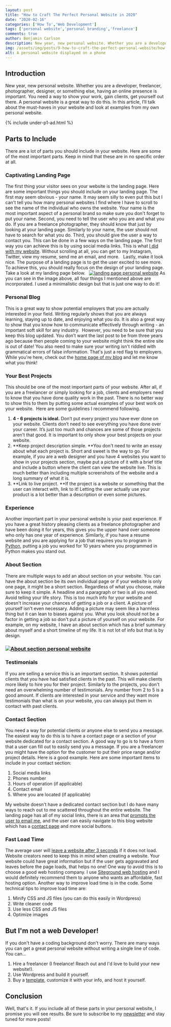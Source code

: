 ```yaml
---
layout: post
title: "How to Craft The Perfect Personal Website in 2020"
date: "2020-02-16"
categories: ['How To','Web Development']
tags: ['personal website','personal branding','freelance']
comments: true
author: Benjamin Carlson
description: New year, new personal website. Whether you are a developer, freelancer, photographer, designer, or something else, having an online presence is important
img: /assets/img/posts/9-how-to-craft-the-perfect-personal-website/how-to-craft-the-perfect-personal-website-in-2020.jpg
alt: A personal website displayed on a phone
---
```


## Introduction
New year, new personal website. Whether you are a developer, freelancer, photographer, designer, or something else, having an online presence is important. You need a way to show your work, gain clients, get yourself out there. A personal website is a great way to do this. In this article, I’ll talk about the must-haves in your website and look at examples from my own personal website.

{% include under-p1-ad.html %}

## Parts to Include

<span style="font-weight: 400;">There are a lot of parts you should include in your website. Here are some of the most important parts. Keep in mind that these are in no specific order at all. </span>

### Captivating Landing Page

<span style="font-weight: 400;">The first thing your visitor sees on your website is the landing page.</span> <span style="font-weight: 400;">Here are some important things you should include on your landing page.</span> The first may seem obvious - your name. It may seem silly to even put this but I can't tell you how many personal websites I find where I have to scroll to see the name of the individual who owns the website. Your name is the most important aspect of a personal brand so make sure you don't forget to put your name. <span style="font-weight: 400;">Second, you need to tell the user who you are and what you do.</span> <span style="font-weight: 400;">If you are a freelance photographer, they should know that just by looking at your landing page. Similarly to your name, the user should not have to search for what you do.</span> <span style="font-weight: 400;">Third, you should give the user a way to contact you. This can be done in a few ways on the landing page. The first way you can achieve this is by using social media links. This is what [I did with my website](https://benjamincarlson.net/resume-site.html). Without scrolling at all, you can get to my Instagram, Twitter, view my resume, send me an email, and more.  </span> Lastly, make it look nice. The purpose of a landing page is to get the user excited to see more. To achieve this, you should really focus on the design of your landing page. Take a look at my landing page below.   [![landing page personal website](https://www.benjamincarlson.net/blog/wp-content/uploads/2020/01/Screen-Shot-2020-01-28-at-9.56.30-PM-1-1024x516.png)](https://www.benjamincarlson.net/blog/wp-content/uploads/2020/01/Screen-Shot-2020-01-28-at-9.56.30-PM-1.png) As you can see in the image above, all four things I mentioned above are incorporated. I used a minimalistic design but that is just one way to do it!

### Personal Blog

<span style="font-weight: 400;">This</span> <span style="font-weight: 400;">is a great way to show potential employers that you are actually interested in your field. Writing regularly shows that you are always learning, staying up to date, and enjoying what you do. It is also a great way to show that you know how to communicate effectively through writing - an important soft skill for any industry. </span> <span style="font-weight: 400;">However, you need to be sure that you keep this blog updated. You don’t want the last post to be from three years ago because then people coming to your website might think the entire site is out of date! You also need to make sure your writing isn't riddled with grammatical errors of false information. That's just a red flag to employers. While you're here, check out the [home page of my blog](https://benjamincarlson.net/blog/) and let me know what you think!</span>

### Your Best Projects

<span style="font-weight: 400;">This should be one of the most important parts of your</span> <span style="font-weight: 400;">website. After all, if you are a freelancer or simply looking for a job, clients and employers need to know that you have done quality work in the past. There is no better way to show this to them by putting some actual examples of your best work on your website. </span> <span style="font-weight: 400;">Here are some guidelines I recommend following.</span>

1.  <span style="font-weight: 400;">**4 - 6 projects is ideal.** Don’t put every project you have ever done on your website. Clients don’t need to see everything you have done over your career. It’s just too much and chances are some of those projects aren’t that good. It is important to only show your best projects on your website.</span>
2.  **Keep project description simple. **<span style="font-weight: 400;">You don't need to write an essay about what each project is. Short and sweet is the way to go. For example, if you are a web designer and you have 4 websites you want to show in your projects section, maybe put a picture of it with a brief title and include a button where the client can view the website live. This is much better than including multiple screenshots of the website and a long summary of what it is.</span>
3.  **Link to live project. **If the project is a website or something that the user can interact with, link to it! Letting the user actually use your product is a lot better than a description or even some pictures.

### Experience

Another important part in your personal website is your past experience. If you have a great history pleasing clients as a freelance photographer and have been doing it for years, this gives you the upper hand over someone who only has one year of experience. Similarly, if you have a resume website and you are applying for a job that requires you to program in [Python](https://benjamincarlson.net/blog/python-tutorial-2-variables-comments-and-data-types/), putting a job you worked for 10 years where you programmed in Python makes you stand out.

### About Section

<span style="font-weight: 400;">There are multiple ways to add an about section on your website. You can have the about section be its own individual page or if your website is only one page, it might be a short section. Regardless of what you choose, make sure to keep it simple. A headline and a paragraph or two is all you need. Avoid telling your life story. This is too much info for your website and doesn't increase your chances of getting a job or a client. A picture of yourself isn't even necessary. Adding a picture may seem like a harmless thing but it can lean to biases against you. What you look should not be a factor in getting a job so don't put a picture of yourself on your website.</span> <span style="font-weight: 400;">For example, on my website, I have an about section which has a brief summary about myself and a short timeline of my life. It is not lot of info but that is by design.</span>

### [![About section personal website](https://www.benjamincarlson.net/blog/wp-content/uploads/2020/01/Screen-Shot-2020-01-29-at-2.35.54-PM-1-1024x211.png)](https://www.benjamincarlson.net/blog/wp-content/uploads/2020/01/Screen-Shot-2020-01-29-at-2.35.54-PM-1.png)

### Testimonials

<span style="font-weight: 400;">If you are selling a service this is an important section. It shows potential clients that you have had satisfied clients in the past. This will make clients more likely to hire you for their project.</span> Similarly to the projects, you don't need an overwhelming number of testimonials. Any number from 2 to 5 is a good amount. If clients are interested in your service and they want more testimonials than what is on your website, you can always put them in contact with past clients.

### Contact Section

<span style="font-weight: 400;">You need a way for potential clients or anyone else to send you a message. The easiest way to do this is to have a contact page or a section of your website dedicated for a contact section. A good way to go is to have a form that a user can fill out to easily send you a message. If you are a freelancer you might have the option for the customer to put their price range and/or project details. Here is a good example.</span> Here are some important items to include in your contact section:

1.  Social media links
2.  Phones number
3.  Hours of operation (if applicable)
4.  Contact email
5.  Where you are located (if applicable)

My website doesn't have a dedicated contact section but I do have many ways to reach out to me scattered throughout the entire website. The landing page has all of my social links, there is an area that [prompts the user to email me](https://benjamincarlson.net/#freelance), and the user can easily navigate to this blog website which has a [contact page](https://benjamincarlson.net/blog/contact/) and more social buttons.

### Fast Load Time

The average user will [leave a website after 3 seconds](https://www.websitemagazine.com/blog/5-reasons-visitors-leave-your-website) if it does not load. Website creators need to keep this in mind when creating a website. Your website could have great information but if the user gets aggravated and leaves before the page loads, that helps no one! One way to avoid this is to choose a good web hosting company. I use [Siteground web hosting](https://www.siteground.com/) and I would definitely recommend them to anyone who wants an affordable, fast hosting option. Another way to improve load time is in the code. Some technical tips to improve load time are:

1.  Minify CSS and JS files (you can do this easily in Wordpress)
2.  Write cleaner code
3.  Use less CSS and JS files
4.  Optimize images

## But I'm not a web Developer!

If you don't have a coding background don't worry. There are many ways you can get a great personal website without writing a single line of code. You can...

1.  Hire a freelancer (I freelance! Reach out and I'd love to build your new website!).
2.  Use Wordpress and build it yourself.
3.  Buy a [template](https://benjamincarlson.net/blog/shop/), customize it with your info, and host it yourself.

## Conclusion

Well, that's it. If you include all of these parts in your personal website, I promise you will see results. Be sure to subscribe to my [newsletter](https://benjamincarlson.net/blog/newsletter/) and stay tuned for more posts!
